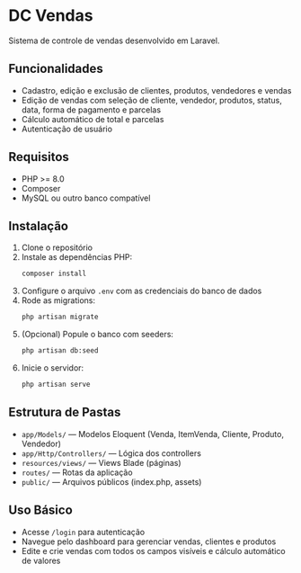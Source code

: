 # DC Vendas

Sistema de controle de vendas desenvolvido em Laravel.

## Funcionalidades
- Cadastro, edição e exclusão de clientes, produtos, vendedores e vendas
- Edição de vendas com seleção de cliente, vendedor, produtos, status, data, forma de pagamento e parcelas
- Cálculo automático de total e parcelas
- Autenticação de usuário

## Requisitos
- PHP >= 8.0
- Composer
- MySQL ou outro banco compatível

## Instalação
1. Clone o repositório
2. Instale as dependências PHP:
   ```bash
   composer install
3. Configure o arquivo `.env` com as credenciais do banco de dados
4. Rode as migrations:
   ```bash
   php artisan migrate
   ```
5. (Opcional) Popule o banco com seeders:
   ```bash
   php artisan db:seed
   ```
6. Inicie o servidor:
   ```bash
   php artisan serve
   ```

## Estrutura de Pastas
- `app/Models/` — Modelos Eloquent (Venda, ItemVenda, Cliente, Produto, Vendedor)
- `app/Http/Controllers/` — Lógica dos controllers
- `resources/views/` — Views Blade (páginas)
- `routes/` — Rotas da aplicação
- `public/` — Arquivos públicos (index.php, assets)

## Uso Básico
- Acesse `/login` para autenticação
- Navegue pelo dashboard para gerenciar vendas, clientes e produtos
- Edite e crie vendas com todos os campos visíveis e cálculo automático de valores

